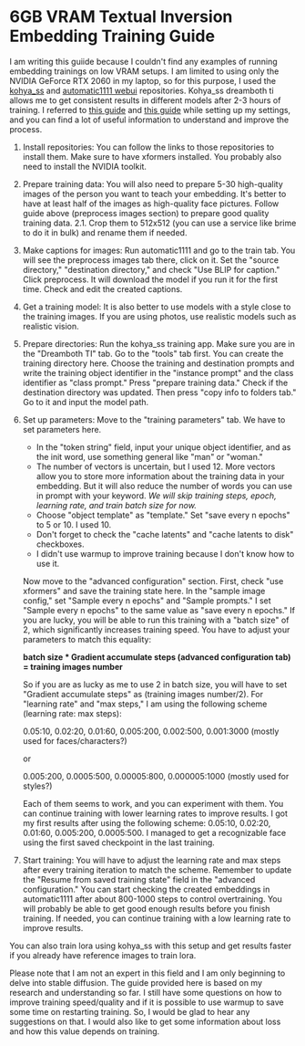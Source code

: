 # 6GB VRAM Textual Inversion Embedding Training Guide

   I am writing this guiide because I couldn't find any examples of running embedding trainings on low VRAM setups. I am limited to using only the NVIDIA GeForce RTX 2060 in my laptop, so for this purpose, I used the [kohya_ss](https://github.com/bmaltais/kohya_ss) and [automatic1111 webui](https://github.com/AUTOMATIC1111/stable-diffusion-webui) repositories. Kohya_ss dreamboth ti allows me to get consistent results in different models after 2-3 hours of training. I referred to [this guide](https://www.reddit.com/r/StableDiffusion/comments/zxkukk/detailed_guide_on_training_embeddings_on_a/?utm_source=share&utm_medium=android_app&utm_name=androidcss&utm_term=1&utm_content=share_button) and [this guide](https://docs.google.com/document/u/0/d/1JvlM0phnok4pghVBAMsMq_-Z18_ip_GXvHYE0mITdFE/mobilebasic) while setting up my settings, and you can find a lot of useful information to understand and improve the process.

1. Install repositories: You can follow the links to those repositories to install them. Make sure to have xformers installed. You probably also need to install the NVIDIA toolkit.

2. Prepare training data: You will also need to prepare 5-30 high-quality images of the person you want to teach your embedding. It's better to have at least half of the images as high-quality face pictures. Follow guide above (preprocess images section) to prepare good quality training data.
   2.1. Crop them to 512x512 (you can use a service like brime to do it in bulk) and rename them if needed.

3. Make captions for images: Run automatic1111 and go to the train tab. You will see the preprocess images tab there, click on it. Set the "source directory," "destination directory," and check "Use BLIP for caption." Click preprocess. It will download the model if you run it for the first time. Check and edit the created captions.

4. Get a training model: It is also better to use models with a style close to the training images. If you are using photos, use realistic models such as realistic vision.

5. Prepare directories: Run the kohya_ss training app. Make sure you are in the "Dreamboth TI" tab. Go to the "tools" tab first. You can create the training directory here. Choose the training and destination prompts and write the training object identifier in the "instance prompt" and the class identifier as "class prompt." Press "prepare training data." Check if the destination directory was updated. Then press "copy info to folders tab." Go to it and input the model path.

6. Set up parameters: Move to the "training parameters" tab. We have to set parameters here.

   - In the "token string" field, input your unique object identifier, and as the init word, use something general like "man" or "woman." 
   - The number of vectors is uncertain, but I used 12. More vectors allow you to store more information about the training data in your embedding. But it will also reduce the number of words you can use in prompt with your keyword.
   *We will skip training steps, epoch, learning rate, and train batch size for now.*
   - Choose "object template" as "template." Set "save every n epochs" to 5 or 10. I used 10.
   - Don't forget to check the "cache latents" and "cache latents to disk" checkboxes.
   - I didn't use warmup to improve training because I don't know how to use it.
   
   Now move to the "advanced configuration" section. First, check "use xformers" and save the training state here. In the "sample image config," set "Sample every n epochs" and "Sample prompts." I set "Sample every n epochs" to the same value as "save every n epochs."
   If you are lucky, you will be able to run this training with a "batch size" of 2, which significantly increases training speed. You have to adjust your parameters to match this equality:
   
   **batch size * Gradient accumulate steps (advanced configuration tab) = training images number**

   So if you are as lucky as me to use 2 in batch size, you will have to set "Gradient accumulate steps" as (training images number/2).
   For "learning rate" and "max steps," I am using the following scheme (learning rate: max steps):
   
   0.05:10, 0.02:20, 0.01:60, 0.005:200, 0.002:500, 0.001:3000 (mostly used for faces/characters?)
   
   or
   
   0.005:200, 0.0005:500, 0.00005:800, 0.000005:1000 (mostly used for styles?)
   
   Each of them seems to work, and you can experiment with them. You can continue training with lower learning rates to improve results. I got my first results after using the following scheme: 0.05:10, 0.02:20, 0.01:60, 0.005:200, 0.0005:500. I managed to get a recognizable face using the first saved checkpoint in the last training.
   
7. Start training: You will have to adjust the learning rate and max steps after every training iteration to match the scheme. Remember to update the "Resume from saved training state" field in the "advanced configuration." You can start checking the created embeddings in automatic1111 after about 800-1000 steps to control overtraining. You will probably be able to get good enough results before you finish training. If needed, you can continue training with a low learning rate to improve results.


You can also train lora using kohya_ss with this setup and get results faster if you already have reference images to train lora.
   
Please note that I am not an expert in this field and I am only beginning to delve into stable diffusion. The guide provided here is based on my research and understanding so far. I still have some questions on how to improve training speed/quality and if it is possible to use warmup to save some time on restarting training. So, I would be glad to hear any suggestions on that. I would also like to get some information about loss and how this value depends on training.
